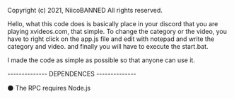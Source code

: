 Copyright (c) 2021, NiicoBANNED All rights reserved.

Hello, what this code does is basically place in your discord that you are playing xvideos.com, that simple. 
To change the category or the video, you have to right click on the app.js file and edit with notepad and write the category and video.
and finally you will have to execute the start.bat.

I made the code as simple as possible so that anyone can use it.

--------------  DEPENDENCES  --------------

⚫ The RPC requires Node.js
